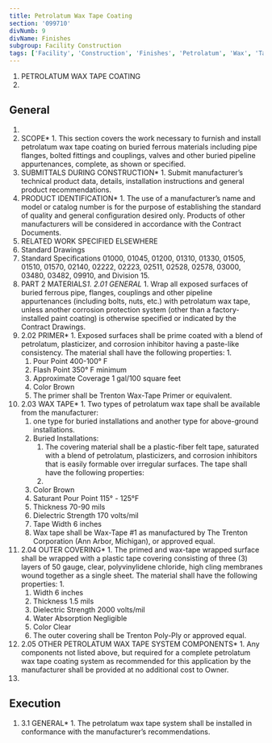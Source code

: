 ```yaml
---
title: Petrolatum Wax Tape Coating
section: '099710'
divNumb: 9
divName: Finishes
subgroup: Facility Construction
tags: ['Facility', 'Construction', 'Finishes', 'Petrolatum', 'Wax', 'Tape', 'Coating']
---
```



1. PETROLATUM WAX TAPE COATING
1. 
## General

1. 
01. SCOPE*   1. This section covers the work necessary to furnish and install petrolatum wax tape coating on buried ferrous materials including pipe flanges, bolted fittings and couplings, valves and other buried pipeline appurtenances, complete, as shown or specified. 
02. SUBMITTALS DURING CONSTRUCTION*   1. Submit manufacturer’s technical product data, details, installation instructions and general product recommendations. 
03. PRODUCT IDENTIFICATION*   1. The use of a manufacturer’s name and model or catalog number is for the purpose of establishing the standard of quality and general configuration desired only. Products of other manufacturers will be considered in accordance with the Contract Documents. 
04. RELATED WORK SPECIFIED ELSEWHERE
   1. Standard Drawings
2. Standard Specifications 01000, 01045, 01200, 01310, 01330, 01505, 01510, 01570, 02140, 02222, 02223, 02511, 02528, 02578, 03000, 03480, 03482, 09910, and Division 15.
1. PART 2 MATERIALS*1. 2.01 GENERAL*   1. Wrap all exposed surfaces of buried ferrous pipe, flanges, couplings and other pipeline appurtenances (including bolts, nuts, etc.) with petrolatum wax tape, unless another corrosion protection system (other than a factory-installed paint coating) is otherwise specified or indicated by the Contract Drawings. 
1. 2.02 PRIMER*   1. Exposed surfaces shall be prime coated with a blend of petrolatum, plasticizer, and corrosion inhibitor having a paste-like consistency. The material shall have the following properties:
      1. 
   1. Pour Point 400-100° F 
   1. Flash Point 350° F minimum 
   1. Approximate Coverage 1 gal/100 square feet 
   1. Color Brown 
   1. The primer shall be Trenton Wax-Tape Primer or equivalent. 
1. 2.03 WAX TAPE*   1. Two types of petrolatum wax tape shall be available from the manufacturer:
      1. one type for buried installations and another type for above-ground installations. 
   1. Buried Installations:
      1. The covering material shall be a plastic-fiber felt tape, saturated with a blend of petrolatum, plasticizers, and corrosion inhibitors that is easily formable over irregular surfaces. The tape shall have the following properties:
      1. 
   1. Color Brown 
   1. Saturant Pour Point 115° - 125°F 
   1. Thickness 70-90 mils 
   1. Dielectric Strength 170 volts/mil 
   1. Tape Width 6 inches 
   1. Wax tape shall be Wax-Tape #1 as manufactured by The Trenton Corporation (Ann Arbor, Michigan), or approved equal. 
1. 2.04 OUTER COVERING*   1. The primed and wax-tape wrapped surface shall be wrapped with a plastic tape covering consisting of three (3) layers of 50 gauge, clear, polyvinylidene chloride, high cling membranes wound together as a single sheet. The material shall have the following properties:
      1. 
   1. Width 6 inches 
   1. Thickness 1.5 mils 
   1. Dielectric Strength 2000 volts/mil 
   1. Water Absorption Negligible 
   1. Color Clear 
   1. The outer covering shall be Trenton Poly-Ply or approved equal. 
1. 2.05 OTHER PETROLATUM WAX TAPE SYSTEM COMPONENTS*   1. Any components not listed above, but required for a complete petrolatum wax tape coating system as recommended for this application by the manufacturer shall be provided at no additional cost to Owner. 
1. 

## Execution

1. 3.1 GENERAL*   1. The petrolatum wax tape system shall be installed in conformance with the manufacturer’s recommendations. 


